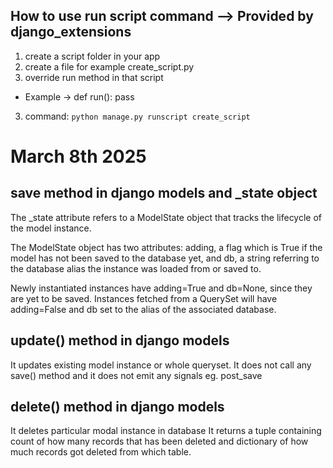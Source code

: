 ## How to use run script command --> Provided by django_extensions

1. create a script folder in your app
2. create a file for example create_script.py
3. override run method in that script 

* Example -> def run():
                pass
        
3. command: <code>python manage.py runscript create_script</code>

# March 8th 2025

## save method in django models and _state object

The _state attribute refers to a ModelState object that tracks the lifecycle of the model instance.

The ModelState object has two attributes: adding, a flag which is True if the model has not been saved to the database yet, and db, a string referring to the database alias the instance was loaded from or saved to.

Newly instantiated instances have adding=True and db=None, since they are yet to be saved. Instances fetched from a QuerySet will have adding=False and db set to the alias of the associated database.

## update() method in django models

It updates existing model instance or whole queryset.
It does not call any save() method and it does not emit any signals eg. post_save

## delete() method in django models

It deletes particular modal instance in database
It returns a tuple containing count of how many records that has been deleted and dictionary of how much records got deleted from which table.